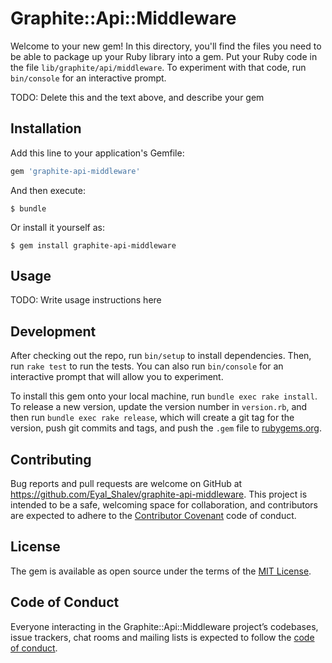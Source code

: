 # Graphite::Api::Middleware

Welcome to your new gem! In this directory, you'll find the files you need to be able to package up your Ruby library into a gem. Put your Ruby code in the file `lib/graphite/api/middleware`. To experiment with that code, run `bin/console` for an interactive prompt.

TODO: Delete this and the text above, and describe your gem

## Installation

Add this line to your application's Gemfile:

```ruby
gem 'graphite-api-middleware'
```

And then execute:

    $ bundle

Or install it yourself as:

    $ gem install graphite-api-middleware

## Usage

TODO: Write usage instructions here

## Development

After checking out the repo, run `bin/setup` to install dependencies. Then, run `rake test` to run the tests. You can also run `bin/console` for an interactive prompt that will allow you to experiment.

To install this gem onto your local machine, run `bundle exec rake install`. To release a new version, update the version number in `version.rb`, and then run `bundle exec rake release`, which will create a git tag for the version, push git commits and tags, and push the `.gem` file to [rubygems.org](https://rubygems.org).

## Contributing

Bug reports and pull requests are welcome on GitHub at https://github.com/Eyal_Shalev/graphite-api-middleware. This project is intended to be a safe, welcoming space for collaboration, and contributors are expected to adhere to the [Contributor Covenant](http://contributor-covenant.org) code of conduct.

## License

The gem is available as open source under the terms of the [MIT License](https://opensource.org/licenses/MIT).

## Code of Conduct

Everyone interacting in the Graphite::Api::Middleware project’s codebases, issue trackers, chat rooms and mailing lists is expected to follow the [code of conduct](https://github.com/Eyal_Shalev/graphite-api-middleware/blob/master/CODE_OF_CONDUCT.md).
